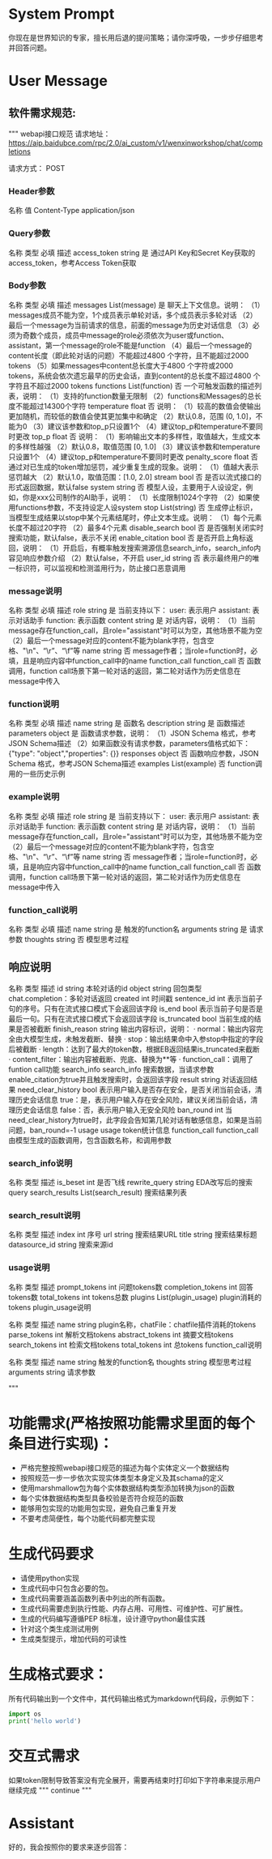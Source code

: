 # System Prompt
你现在是世界知识的专家，擅长用后退的提问策略；请你深呼吸，一步步仔细思考并回答问题。
# User Message
## 软件需求规范:
""" webapi接口规范
请求地址： https://aip.baidubce.com/rpc/2.0/ai_custom/v1/wenxinworkshop/chat/completions

请求方式： POST

### Header参数
名称	值
Content-Type	application/json
### Query参数
名称	类型	必填	描述
access_token	string	是	通过API Key和Secret Key获取的access_token，参考Access Token获取
### Body参数
名称	类型	必填	描述
messages	List(message)	是	聊天上下文信息。说明：
（1）messages成员不能为空，1个成员表示单轮对话，多个成员表示多轮对话
（2）最后一个message为当前请求的信息，前面的message为历史对话信息
（3）必须为奇数个成员，成员中message的role必须依次为user或function、assistant，第一个message的role不能是function
（4）最后一个message的content长度（即此轮对话的问题）不能超过4800 个字符，且不能超过2000 tokens
（5）如果messages中content总长度大于4800 个字符或2000 tokens，系统会依次遗忘最早的历史会话，直到content的总长度不超过4800 个字符且不超过2000 tokens
functions	List(function)	否	一个可触发函数的描述列表，说明：
（1）支持的function数量无限制
（2）functions和Messages的总长度不能超过14300个字符
temperature	float	否	说明：
（1）较高的数值会使输出更加随机，而较低的数值会使其更加集中和确定
（2）默认0.8，范围 (0, 1.0]，不能为0
（3）建议该参数和top_p只设置1个
（4）建议top_p和temperature不要同时更改
top_p	float	否	说明：
（1）影响输出文本的多样性，取值越大，生成文本的多样性越强
（2）默认0.8，取值范围 [0, 1.0]
（3）建议该参数和temperature只设置1个
（4）建议top_p和temperature不要同时更改
penalty_score	float	否	通过对已生成的token增加惩罚，减少重复生成的现象。说明：
（1）值越大表示惩罚越大
（2）默认1.0，取值范围：[1.0, 2.0]
stream	bool	否	是否以流式接口的形式返回数据，默认false
system	string	否	模型人设，主要用于人设设定，例如，你是xxx公司制作的AI助手，说明：
（1）长度限制1024个字符
（2）如果使用functions参数，不支持设定人设system
stop	List(string)	否	生成停止标识，当模型生成结果以stop中某个元素结尾时，停止文本生成。说明：
（1）每个元素长度不超过20字符
（2）最多4个元素
disable_search	bool	否	是否强制关闭实时搜索功能，默认false，表示不关闭
enable_citation	bool	否	是否开启上角标返回，说明：
（1）开启后，有概率触发搜索溯源信息search_info，search_info内容见响应参数介绍
（2）默认false，不开启
user_id	string	否	表示最终用户的唯一标识符，可以监视和检测滥用行为，防止接口恶意调用

### message说明

名称	类型	必填	描述
role	string	是	当前支持以下：
user: 表示用户
assistant: 表示对话助手
function: 表示函数
content	string	是	对话内容，说明：
（1）当前message存在function_call，且role="assistant"时可以为空，其他场景不能为空
（2）最后一个message对应的content不能为blank字符，包含空格、"\n"、“\r”、“\f”等
name	string	否	message作者；当role=function时，必填，且是响应内容中function_call中的name
function_call	function_call	否	函数调用，function call场景下第一轮对话的返回，第二轮对话作为历史信息在message中传入

### function说明

名称	类型	必填	描述
name	string	是	函数名
description	string	是	函数描述
parameters	object	是	函数请求参数，说明：
（1）JSON Schema 格式，参考JSON Schema描述
（2）如果函数没有请求参数，parameters值格式如下：
{"type": "object","properties": {}}
responses	object	否	函数响应参数，JSON Schema 格式，参考JSON Schema描述
examples	List(example)	否	function调用的一些历史示例

### example说明

名称	类型	必填	描述
role	string	是	当前支持以下：
user: 表示用户
assistant: 表示对话助手
function: 表示函数
content	string	是	对话内容，说明：
（1）当前message存在function_call，且role="assistant"时可以为空，其他场景不能为空
（2）最后一个message对应的content不能为blank字符，包含空格、"\n"、“\r”、“\f”等
name	string	否	message作者；当role=function时，必填，且是响应内容中function_call中的name
function_call	function_call	否	函数调用，function call场景下第一轮对话的返回，第二轮对话作为历史信息在message中传入


### function_call说明

名称	类型	必填	描述
name	string	是	触发的function名
arguments	string	是	请求参数
thoughts	string	否	模型思考过程

## 响应说明
名称	类型	描述
id	string	本轮对话的id
object	string	回包类型
chat.completion：多轮对话返回
created	int	时间戳
sentence_id	int	表示当前子句的序号。只有在流式接口模式下会返回该字段
is_end	bool	表示当前子句是否是最后一句。只有在流式接口模式下会返回该字段
is_truncated	bool	当前生成的结果是否被截断
finish_reason	string	输出内容标识，说明：
· normal：输出内容完全由大模型生成，未触发截断、替换
· stop：输出结果命中入参stop中指定的字段后被截断
· length：达到了最大的token数，根据EB返回结果is_truncated来截断
· content_filter：输出内容被截断、兜底、替换为**等
· function_call：调用了funtion call功能
search_info	search_info	搜索数据，当请求参数enable_citation为true并且触发搜索时，会返回该字段
result	string	对话返回结果
need_clear_history	bool	表示用户输入是否存在安全，是否关闭当前会话，清理历史会话信息
true：是，表示用户输入存在安全风险，建议关闭当前会话，清理历史会话信息
false：否，表示用户输入无安全风险
ban_round	int	当need_clear_history为true时，此字段会告知第几轮对话有敏感信息，如果是当前问题，ban_round=-1
usage	usage	token统计信息
function_call	function_call	由模型生成的函数调用，包含函数名称，和调用参数

### search_info说明

名称	类型	描述
is_beset	int	是否飞线
rewrite_query	string	EDA改写后的搜索query
search_results	List(search_result)	搜索结果列表


### search_result说明

名称	类型	描述
index	int	序号
url	string	搜索结果URL
title	string	搜索结果标题
datasource_id	string	搜索来源id


### usage说明

名称	类型	描述
prompt_tokens	int	问题tokens数
completion_tokens	int	回答tokens数
total_tokens	int	tokens总数
plugins	List(plugin_usage)	plugin消耗的tokens
plugin_usage说明

名称	类型	描述
name	string	plugin名称，chatFile：chatfile插件消耗的tokens
parse_tokens	int	解析文档tokens
abstract_tokens	int	摘要文档tokens
search_tokens	int	检索文档tokens
total_tokens	int	总tokens
function_call说明

名称	类型	描述
name	string	触发的function名
thoughts	string	模型思考过程
arguments	string	请求参数

"""
# 功能需求(严格按照功能需求里面的每个条目进行实现)：
- 严格完整按照webapi接口规范的描述为每个实体定义一个数据结构
- 按照规范一步一步依次实现实体类型本身定义及其schama的定义
- 使用marshmallow包为每个实体数据结构类型添加转换为json的函数
- 每个实体数据结构类型具备校验是否符合规范的函数
- 能够用包实现的功能用包实现，避免自己重复开发
- 不要考虑简便性，每个功能代码都完整实现



# 生成代码要求
- 请使用python实现
- 生成代码中只包含必要的包。
- 生成代码需要涵盖函数列表中列出的所有函数。
- 生成代码需要虑到执行性能、内存占用、可用性、可维护性、可扩展性。
- 生成的代码编写遵循PEP 8标准，设计遵守python最佳实践
- 针对这个类生成测试用例
- 生成类型提示，增加代码的可读性

# 生成格式要求：
所有代码输出到一个文件中，其代码输出格式为markdown代码段，示例如下：
```python
import os
print('hello world')
```

# 交互式需求
如果token限制导致答案没有完全展开，需要再结束时打印如下字符串来提示用户继续完成
"""
continue
"""

# Assistant
好的，我会按照你的要求来逐步回答：